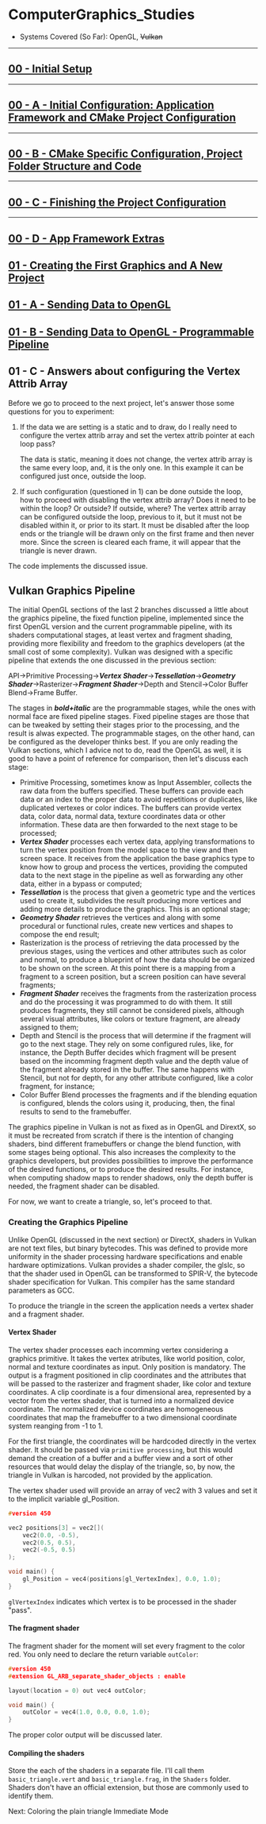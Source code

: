 # ComputerGraphics_Studies
- Systems Covered (So Far): OpenGL, ~~Vulkan~~
________________________________________________________________________________
## [00 - Initial Setup](https://github.com/hiperlogic/ComputerGraphics_Studies/blob/master/README.md)

________________________________________________________________________________
## [00 - A - Initial Configuration: Application Framework and CMake Project Configuration](https://github.com/hiperlogic/ComputerGraphics_Studies/blob/00_CMake_Project_Create/README.md)

________________________________________________________________________________
## [00 - B - CMake Specific Configuration, Project Folder Structure and Code](https://github.com/hiperlogic/ComputerGraphics_Studies/blob/00_a_Project_Structure_And_Setup/README.md)

________________________________________________________________________________
## [00 - C - Finishing the Project Configuration](https://github.com/hiperlogic/ComputerGraphics_Studies/blob/00_b_app_framework/README.md)

________________________________________________________________________________
## [00 - D - App Framework Extras](https://github.com/hiperlogic/ComputerGraphics_Studies/blob/00_c_app_framework_extras/README.md)

## [01 - Creating the First Graphics and A New Project](https://github.com/hiperlogic/ComputerGraphics_Studies/blob/01_OpenGL_The_First_Graphics/README.md)

## [01 - A - Sending Data to OpenGL](https://github.com/hiperlogic/ComputerGraphics_Studies/blob/01_a_plain_triangle/README.md)

## [01 - B - Sending Data to OpenGL - Programmable Pipeline](https://github.com/hiperlogic/ComputerGraphics_Studies/blob/01_b_plain_triangle_programmable_pipeline/README.md)

## 01 - C - Answers about configuring the Vertex Attrib Array

Before we go to proceed to the next project, let's answer those some questions for you to experiment:

1. If the data we are setting is a static and to draw, do I really need to configure the vertex attrib array and set the vertex attrib pointer at each loop pass?

    The data is static, meaning it does not change, the vertex attrib array is the same every loop, and, it is the only one. In this example it can be configured just once, outside the loop.

2. If such configuration (questioned in 1) can be done outside the loop, how to proceed with disabling the vertex attrib array? Does it need to be within the loop? Or outside? If outside, where?
    The vertex attrib array can be configured outside the loop, previous to it, but it must not be disabled within it, or prior to its start. It must be disabled after the loop ends or the triangle will be drawn only on the first frame and then never more. Since the screen is cleared each frame, it will appear that the triangle is never drawn.

The code implements the discussed issue.

## Vulkan Graphics Pipeline

The initial OpenGL sections of the last 2 branches discussed a little about the graphics pipeline, the fixed function pipeline, implemented since the first OpenGL version and the current programmable pipeline, with its shaders computational stages, at least vertex and fragment shading, providing more flexibility and freedom to the graphics developers (at the small cost of some complexity).
Vulkan was designed with a specific pipeline that extends the one discussed in the previous section:

API->Primitive Processing->**_Vertex Shader_**->**_Tessellation_**->**_Geometry Shader_**->Rasterizer->**_Fragment Shader_**->Depth and Stencil->Color Buffer Blend->Frame Buffer.

The stages in **_bold+italic_** are the programmable stages, while the ones with normal face are fixed pipeline stages.
Fixed pipeline stages are those that can be tweaked by setting their stages prior to the processing, and the result is alwas expected. The programmable stages, on the other hand, can be configured as the developer thinks best.
If you are only reading the Vulkan sections, which I advice not to do, read the OpenGL as well, it is good to have a point of reference for comparison, then let's discuss each stage:

* Primitive Processing, sometimes know as Input Assembler, collects the raw data from the buffers specified. These buffers can provide each data or an index to the proper data to avoid repetitions or duplicates, like duplicated vertexes or color indices. The buffers can provide vertex data, color data, normal data, texture coordinates data or other information. These data are then forwarded to the next stage to be processed;
* **_Vertex Shader_** processes each vertex data, applying transformations to turn the vertex position from the model space to the view and then screen space. It receives from the application the base graphics type to know how to group and process the vertices, providing the computed data to the next stage in the pipeline as well as forwarding any other data, either in a bypass or computed;
* **_Tessellation_** is the process that given a geometric type and the vertices used to create it, subdivides the result producing more vertices and adding more details to produce the graphics. This is an optional stage;
* **_Geometry Shader_** retrieves the vertices and along with some procedural or functional rules, create new vertices and shapes to compose the end result;
* Rasterization is the process of retrieving the data processed by the previous stages, using the vertices and other attributes such as color and normal, to produce a blueprint of how the data should be organized to be shown on the screen. At this point there is a mapping from a fragment to a screen position, but a screen position can have several fragments;
* **_Fragment Shader_** receives the fragments from the rasterization process and do the processing it was programmed to do with them. It still produces fragments, they still cannot be considered pixels, although several visual attributes, like colors or texture fragment, are already assigned to them;
* Depth and Stencil is the process that will determine if the fragment will go to the next stage. They rely on some configured rules, like, for instance, the Depth Buffer decides which fragment will be present based on the incomming fragment depth value and the depth value of the fragment already stored in the buffer. The same happens with Stencil, but not for depth, for any other attribute configured, like a color fragment, for instance;
* Color Buffer Blend processes the fragments and if the blending equation is configured, blends the colors using it, producing, then, the final results to send to the framebuffer.

The graphics pipeline in Vulkan is not as fixed as in OpenGL and DirextX, so it must be recreated from scratch if there is the intention of changing shaders, bind different framebuffers or change the blend function, with some stages being optional.
This also increases the complexity to the graphics developers, but provides possibilities to improve the performance of the desired functions, or to produce the desired results.
For instance, when computing shadow maps to render shadows, only the depth buffer is needed, the fragment shader can be disabled.

For now, we want to create a triangle, so, let's proceed to that.

### Creating the Graphics Pipeline

Unlike OpenGL (discussed in the next section) or DirectX, shaders in Vulkan are not text files, but binary bytecodes. This was defined to provide more uniformity in the shader processing hardware specifications and enable hardware optimizations.
Vulkan provides a shader compiler, the glslc, so that the shader used in OpenGL can be transformed to SPIR-V, the bytecode shader specification for Vulkan. This compiler has the same standard parameters as GCC.

To produce the triangle in the screen the application needs a vertex shader and a fragment shader.

#### Vertex Shader

The vertex shader processes each incomming vertex considering a graphics primitive. It takes the vertex atributes, like world position, color, normal and texture coordinates as input. Only position is mandatory. The output is a fragment positioned in clip coordinates and the attributes that will be passed to the rasterizer and fragment shader, like color and texture coordinates.
A clip coordinate is a four dimensional area, represented by a vector from the vertex shader, that is turned into a normalized device coordinate. The normalized device coordinates are homogeneous coordinates that map the framebuffer to a two dimensional coordinate system reanging from -1 to 1.

For the first triangle, the coordinates will be hardcoded directly in the vertex shader. It should be passed via `primitive processing`, but this would demand the creation of a buffer and a buffer view and a sort of other resources that would delay the display of the triangle, so, by now, the triangle in Vulkan is harcoded, not provided by the application.

The vertex shader used will provide an array of vec2 with 3 values and set it to the implicit variable gl_Position.

```C
#version 450

vec2 positions[3] = vec2[](
    vec2(0.0, -0.5),
    vec2(0.5, 0.5),
    vec2(-0.5, 0.5)
);

void main() {
    gl_Position = vec4(positions[gl_VertexIndex], 0.0, 1.0);
}
```

`glVertexIndex` indicates which vertex is to be processed in the shader "pass".

#### The fragment shader

The fragment shader for the moment will set every fragment to the color red. You only need to declare the return variable `outColor`:

```c
#version 450
#extension GL_ARB_separate_shader_objects : enable

layout(location = 0) out vec4 outColor;

void main() {
    outColor = vec4(1.0, 0.0, 0.0, 1.0);
}
```

The proper color output will be discussed later.

#### Compiling the shaders

Store the each of the shaders in a separate file. I'll call them `basic_triangle.vert` and `basic_triangle.frag`, in the `Shaders` folder. Shaders don't have an official extension, but those are commonly used to identify them.

Next: Coloring the plain triangle Immediate Mode
